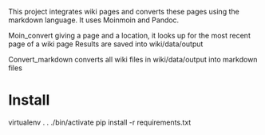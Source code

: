 This project integrates wiki pages and converts these pages using the markdown language.
It uses Moinmoin and Pandoc.

Moin_convert giving a page and a location, it looks up for the most recent page of a wiki page
Results are saved into wiki/data/output

Convert_markdown converts all wiki files in wiki/data/output into markdown files

# Install

virtualenv .
. ./bin/activate
pip install -r requirements.txt


